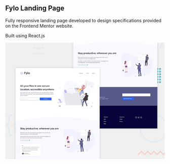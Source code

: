 ## Fylo Landing Page

Fully responsive landing page developed to design specifications provided on the Frontend Mentor website.

Built using React.js

![](src/images/desktop-preview.jpg)
